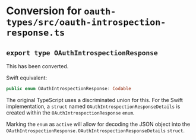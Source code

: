 # Conversion for `oauth-types/src/oauth-introspection-response.ts`

## `export type OAuthIntrospectionResponse`

This has been converted.

Swift equivalent:

```swift
public enum OAuthIntrospectionResponse: Codable
```

The original TypeScript uses a discriminated union for this. For the Swift implementation, a `struct` named `OAuthIntrospectionResponseDetails` is created within the `OAuthIntrospectionResponse` `enum`. 

Marking the `enum` as `active` will allow for decoding the JSON object into the `OAuthIntrospectionResponse.OAuthIntrospectionResponseDetails` `struct`.
